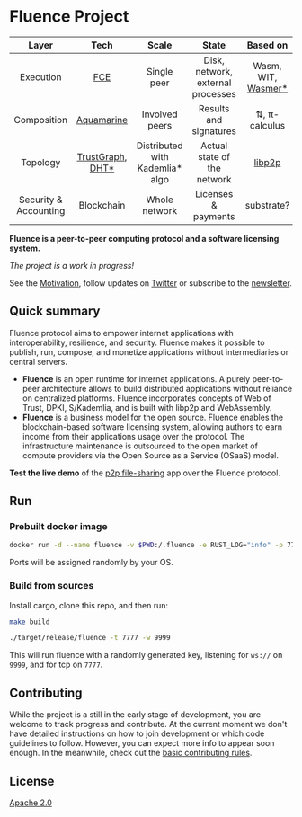 # Fluence Project

|         Layer         |                                                               Tech                                                               |              Scale              |               State               |                          Based on                          |
| :-------------------: | :------------------------------------------------------------------------------------------------------------------------------: | :-----------------------------: | :-------------------------------: | :--------------------------------------------------------: |
|       Execution       |                                            [FCE](https://github.com/fluencelabs/fce)                                             |           Single peer           | Disk, network, external processes | Wasm, WIT, [Wasmer*](https://github.com/fluencelabs/wasmer) |
|      Composition      |                                     [Aquamarine](https://github.com/fluencelabs/aquamarine)                                      |         Involved peers          |      Results and signatures       |                       ⇅, π-calculus                        |
|       Topology        | [TrustGraph](https://github.com/fluencelabs/fluence/tree/master/trust-graph), [DHT*](https://github.com/fluencelabs/rust-libp2p) | Distributed with Kademlia* algo |    Actual state of the network    |      [libp2p](https://github.com/libp2p/rust-libp2p)       |
| Security & Accounting |                                                            Blockchain                                                            |          Whole network          |        Licenses & payments        |                         substrate?                         |


**Fluence is a peer-to-peer computing protocol and a software licensing system.** 

*The project is a work in progress!* 

See the [Motivation](http://fluence.network/manifesto.html), follow updates on [Twitter](https://twitter.com/fluence_project) or subscribe to the [newsletter](https://fluence.network/).

## Quick summary

Fluence protocol aims to empower internet applications with interoperability, resilience, and security. Fluence makes it possible to publish, run, compose, and monetize applications without intermediaries or central servers.

- **Fluence** is an open runtime for internet applications. A purely peer-to-peer architecture allows to build distributed applications without reliance on centralized platforms. Fluence incorporates concepts of Web of Trust, DPKI, S/Kademlia, and is built with libp2p and WebAssembly.
- **Fluence** is a business model for the open source. Fluence enables the blockchain-based software licensing system, allowing authors to earn income from their applications usage over the protocol. The infrastructure maintenance is outsourced to the open market of compute providers via the Open Source as a Service (OSaaS) model.

**Test the live demo** of the [p2p file-sharing](https://relay01.fluence.dev/) app over the Fluence protocol.

## Run
### Prebuilt docker image
```bash
docker run -d --name fluence -v $PWD:/.fluence -e RUST_LOG="info" -p 7777 -p 9999 fluencelabs/fluence
```
Ports will be assigned randomly by your OS.

### Build from sources
Install cargo, clone this repo, and then run:
```bash
make build

./target/release/fluence -t 7777 -w 9999
```
This will run fluence with a randomly generated key, listening for `ws://` on `9999`, and for tcp on `7777`.

## **Contributing**

While the project is a still in the early stage of development, you are welcome to track progress and contribute. At the current moment we don't have detailed instructions on how to join development or which code guidelines to follow. However, you can expect more info to appear soon enough. In the meanwhile, check out the [basic contributing rules](https://github.com/fluencelabs/fluence/blob/trustless_computing/CONTRIBUTING.md).

## **License**

[Apache 2.0](https://github.com/fluencelabs/fluence/blob/trustless_computing/LICENSE.md)